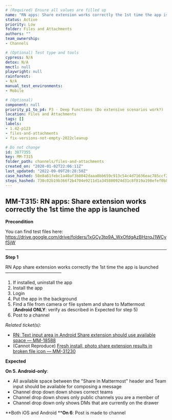 ```yaml
---
# (Required) Ensure all values are filled up
name: "RN apps: Share extension works correctly the 1st time the app is launched"
status: Active
priority: Low
folder: Files and Attachments
authors: ""
team_ownership: 
- Channels

# (Optional) Test type and tools
cypress: N/A
detox: N/A
mmctl: null
playwright: null
rainforest: 
- N/A
manual_test_environments: 
- Mobile

# (Optional)
component: null
priority_p1_to_p4: P3 - Deep Functions (Do extensive scenarios work?)
location: Files and Attachments
tags: []
labels: 
- 1.42-p123
- files-and-attachments
- fix-versions-not-empty-2022cleanup

# Do not change
id: 3877355
key: MM-T315
folder_path: channels/files-and-attachments
created_on: "2020-01-02T22:06:11Z"
last_updated: "2022-09-09T20:28:50Z"
case_hashed: 50e8a61febc1a40af3b8042daaa0bb659c913c54c4d71636eac785ccf264a94208b1fa3e01e1d2e9e0f7325466cc6f97
steps_hashed: 730c02b19b366f2b4704e9211d1a345800924d31c8f819a198efef0b81c49c71bde2feb255f853ec98a8f6ea38619a0a
---
```


## MM-T315: RN apps: Share extension works correctly the 1st time the app is launched

**Precondition**

You can find test files here: <https://drive.google.com/drive/folders/1xGCy3tp9A_WxOfdgAzBHzrqJ1WCyfSjW>

---

**Step 1**

RN App share extension works correctly the 1st time the app is launched\
–––––––––––––––––––––––––

1. If installed, uninstall the app
2. Install the app
3. Login
4. Put the app in the background
5. Find a file from camera or file system and share to Mattermost
   \
   (**Android ONLY**: verify as described in Expected for step 5)
6. Post to a channel

_Related ticket(s):_

- [RN: Text input area in Android Share extension should use available space — MM-18588](https://mattermost.atlassian.net/browse/MM-18588)
- (Cannot Reproduce) [Fresh install, photo share extension results in broken file icon — MM-31230](https://mattermost.atlassian.net/browse/MM-31230)

**Expected**

**On 5. Android-only**:

- All available space between the "Share in Mattermost" header and Team input should be available for composing a message
- Channel drop down down shows correct teams
- Channel drop down shows only public channels you are a member of
- Channel drop down only shows DMs that are currently on the drawer

\*\*Both iOS and Android \*\***On 6**: Post is made to channel
